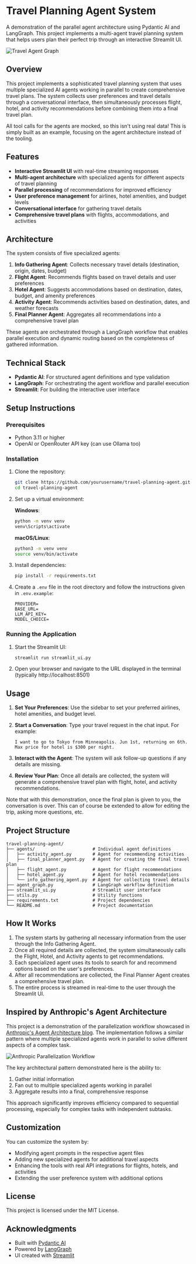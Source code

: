 # Travel Planning Agent System

A demonstration of the parallel agent architecture using Pydantic AI and LangGraph. This project implements a multi-agent travel planning system that helps users plan their perfect trip through an interactive Streamlit UI.

![Travel Agent Graph](extras/TravelAgentGraph.png)

## Overview

This project implements a sophisticated travel planning system that uses multiple specialized AI agents working in parallel to create comprehensive travel plans. The system collects user preferences and travel details through a conversational interface, then simultaneously processes flight, hotel, and activity recommendations before combining them into a final travel plan.

All tool calls for the agents are mocked, so this isn't using real data! This is simply built as an example, focusing on the agent architecture instead of the tooling.

## Features

- **Interactive Streamlit UI** with real-time streaming responses
- **Multi-agent architecture** with specialized agents for different aspects of travel planning
- **Parallel processing** of recommendations for improved efficiency
- **User preference management** for airlines, hotel amenities, and budget levels
- **Conversational interface** for gathering travel details
- **Comprehensive travel plans** with flights, accommodations, and activities

## Architecture

The system consists of five specialized agents:

1. **Info Gathering Agent**: Collects necessary travel details (destination, origin, dates, budget)
2. **Flight Agent**: Recommends flights based on travel details and user preferences
3. **Hotel Agent**: Suggests accommodations based on destination, dates, budget, and amenity preferences
4. **Activity Agent**: Recommends activities based on destination, dates, and weather forecasts
5. **Final Planner Agent**: Aggregates all recommendations into a comprehensive travel plan

These agents are orchestrated through a LangGraph workflow that enables parallel execution and dynamic routing based on the completeness of gathered information.

## Technical Stack

- **Pydantic AI**: For structured agent definitions and type validation
- **LangGraph**: For orchestrating the agent workflow and parallel execution
- **Streamlit**: For building the interactive user interface

## Setup Instructions

### Prerequisites

- Python 3.11 or higher
- OpenAI or OpenRouter API key (can use Ollama too)

### Installation

1. Clone the repository:
   ```bash
   git clone https://github.com/yourusername/travel-planning-agent.git
   cd travel-planning-agent
   ```

2. Set up a virtual environment:

   **Windows**:
   ```bash
   python -m venv venv
   venv\Scripts\activate
   ```

   **macOS/Linux**:
   ```bash
   python3 -m venv venv
   source venv/bin/activate
   ```

3. Install dependencies:
   ```bash
   pip install -r requirements.txt
   ```

4. Create a `.env` file in the root directory and follow the instructions given in `.env.example`:
   ```
   PROVIDER=
   BASE_URL=
   LLM_API_KEY=
   MODEL_CHOICE=
   ```

### Running the Application

1. Start the Streamlit UI:
   ```bash
   streamlit run streamlit_ui.py
   ```

2. Open your browser and navigate to the URL displayed in the terminal (typically http://localhost:8501)

## Usage

1. **Set Your Preferences**: Use the sidebar to set your preferred airlines, hotel amenities, and budget level.

2. **Start a Conversation**: Type your travel request in the chat input. For example:
   ```
   I want to go to Tokyo from Minneapolis. Jun 1st, returning on 6th. Max price for hotel is $300 per night.
   ```

3. **Interact with the Agent**: The system will ask follow-up questions if any details are missing.

4. **Review Your Plan**: Once all details are collected, the system will generate a comprehensive travel plan with flight, hotel, and activity recommendations.

Note that with this demonstration, once the final plan is given to you, the conversation is over. This can of course be extended to allow for editing the trip, asking more questions, etc.

## Project Structure

```
travel-planning-agent/
├── agents/                      # Individual agent definitions
│   ├── activity_agent.py        # Agent for recommending activities
│   ├── final_planner_agent.py   # Agent for creating the final travel plan
│   ├── flight_agent.py          # Agent for flight recommendations
│   ├── hotel_agent.py           # Agent for hotel recommendations
│   └── info_gathering_agent.py  # Agent for collecting travel details
├── agent_graph.py               # LangGraph workflow definition
├── streamlit_ui.py              # Streamlit user interface
├── utils.py                     # Utility functions
├── requirements.txt             # Project dependencies
└── README.md                    # Project documentation
```

## How It Works

1. The system starts by gathering all necessary information from the user through the Info Gathering Agent.
2. Once all required details are collected, the system simultaneously calls the Flight, Hotel, and Activity agents to get recommendations.
3. Each specialized agent uses its tools to search for and recommend options based on the user's preferences.
4. After all recommendations are collected, the Final Planner Agent creates a comprehensive travel plan.
5. The entire process is streamed in real-time to the user through the Streamlit UI.

## Inspired by Anthropic's Agent Architecture

This project is a demonstration of the parallelization workflow showcased in [Anthropic's Agent Architecture blog](https://www.anthropic.com/engineering/building-effective-agents). The implementation follows a similar pattern where multiple specialized agents work in parallel to solve different aspects of a complex task.

![Anthropic Parallelization Workflow](extras/AnthropicParallelizationWorkflow.png)

The key architectural pattern demonstrated here is the ability to:
1. Gather initial information
2. Fan out to multiple specialized agents working in parallel
3. Aggregate results into a final, comprehensive response

This approach significantly improves efficiency compared to sequential processing, especially for complex tasks with independent subtasks.

## Customization

You can customize the system by:

- Modifying agent prompts in the respective agent files
- Adding new specialized agents for additional travel aspects
- Enhancing the tools with real API integrations for flights, hotels, and activities
- Extending the user preference system with additional options

## License

This project is licensed under the MIT License.

## Acknowledgments

- Built with [Pydantic AI](https://github.com/pydantic/pydantic-ai)
- Powered by [LangGraph](https://github.com/langchain-ai/langgraph)
- UI created with [Streamlit](https://streamlit.io/)
